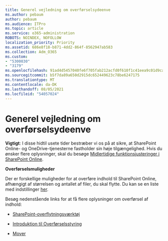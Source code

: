 ```yaml
---
title: Generel vejledning om overførselsydeenve
ms.author: pebaum
author: pebaum
ms.audience: ITPro
ms.topic: article
ms.service: o365-administration
ROBOTS: NOINDEX, NOFOLLOW
localization_priority: Priority
ms.assetid: 686e8f18-b871-4dd2-864f-8562947ab583
ms.collection: Adm_O365
ms.custom:
- "5300030"
- "3179"
ms.openlocfilehash: 91ad4d5457040fe6f705fab212acfd0f610f1c41eea9c01d9cab80439607292c
ms.sourcegitcommit: b5f7da89a650d2915dc652449623c78be6247175
ms.translationtype: MT
ms.contentlocale: da-DK
ms.lasthandoff: 08/05/2021
ms.locfileid: "54057024"
---
```

# <a name="general-migration-performance-guidance"></a>Generel vejledning om overførselsydeenve


**Vigtigt**: I disse hidtil usete tider bestræber vi os på at sikre, at SharePoint Online- og OneDrive-tjenesterne fastholder sin høje tilgængelighed. Hvis du ønsker flere oplysninger, skal du besøge [Midlertidige funktionsjusteringer i SharePoint Online](https://aka.ms/ODSPAdjustments).

**Overførselsmuligheder**

Der er forskellige muligheder for at overføre indhold til SharePoint Online, afhængigt af størrelsen og antallet af filer, du skal flytte. Du kan se en liste med indstillinger [her](https://docs.microsoft.com/sharepointmigration/migrate-to-sharepoint-online).

Besøg nedenstående links for at få flere oplysninger om overførsel af indhold:

- [SharePoint-overflytningsværktøj](https://docs.microsoft.com/sharepointmigration/introducing-the-sharepoint-migration-tool)

- [Introduktion til Overførselsstyring](https://docs.microsoft.com/sharepointmigration/mm-get-started)

- [Mover](https://mover.io/)

